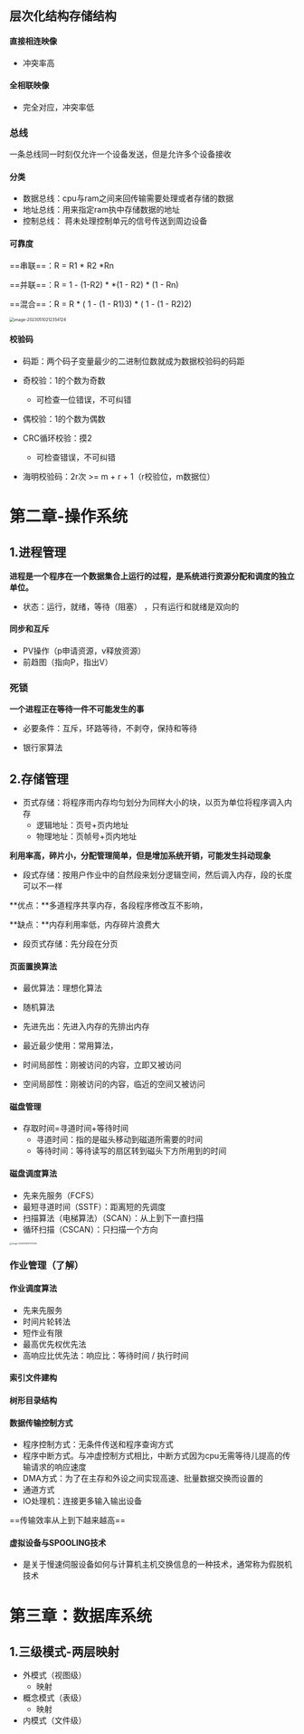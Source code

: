 ## 层次化结构存储结构

#### 直接相连映像

- 冲突率高

#### 全相联映像

- 完全对应，冲突率低









### 总线

一条总线同一时刻仅允许一个设备发送，但是允许多个设备接收

#### 分类

- 数据总线：cpu与ram之间来回传输需要处理或者存储的数据
- 地址总线：用来指定ram执中存储数据的地址
- 控制总线： 蒋未处理控制单元的信号传送到周边设备





#### 可靠度

==串联==：R = R1 * R2 *Rn

==并联==：R = 1 - (1-R2) * *(1 - R2) * (1 - Rn)

==混合==：R = R * ( 1 - (1 - R1)3) * ( 1 - (1 - R2)2) 

<img src="https://gitee.com/cheebo/chart-bed/raw/master/img/image-20230510212354124.png" alt="image-20230510212354124" style="zoom: 50%;" />







#### 校验码

- 码距：两个码子变量最少的二进制位数就成为数据校验码的码距



- 奇校验：1的个数为奇数
  - 可检查一位错误，不可纠错

- 偶校验：1的个数为偶数
- CRC循环校验：摸2
  - 可检查错误，不可纠错

- 海明校验码：2r次 >= m + r + 1（r校验位，m数据位）















# 第二章-操作系统

## 1.进程管理

**进程是一个程序在一个数据集合上运行的过程，是系统进行资源分配和调度的独立单位。**

- 状态：运行，就绪，等待（阻塞） ，只有运行和就绪是双向的

#### 同步和互斥

- PV操作（p申请资源，v释放资源）
- 前趋图（指向P，指出V）

### 死锁

**一个进程正在等待一件不可能发生的事**



- 必要条件：互斥，环路等待，不剥夺，保持和等待

- 银行家算法





## 2.存储管理

- 页式存储：将程序雨内存均匀划分为同样大小的块，以页为单位将程序调入内存
  - 逻辑地址：页号+页内地址
  - 物理地址：页帧号+页内地址

**利用率高，碎片小，分配管理简单，但是增加系统开销，可能发生抖动现象**



- 段式存储：按用户作业中的自然段来划分逻辑空间，然后调入内存，段的长度可以不一样

**优点：**多道程序共享内存，各段程序修改互不影响，

**缺点：**内存利用率低，内存碎片浪费大



- 段页式存储：先分段在分页



#### 页面置换算法

- 最优算法：理想化算法

- 随机算法
- 先进先出：先进入内存的先排出内存
- 最近最少使用：常用算法，
- 时间局部性：刚被访问的内容，立即又被访问
- 空间局部性：刚被访问的内容，临近的空间又被访问

#### 磁盘管理

- 存取时间=寻道时间+等待时间
  - 寻道时间：指的是磁头移动到磁道所需要的时间
  - 等待时间：等待读写的扇区转到磁头下方所用到的时间

#### 磁盘调度算法

- 先来先服务（FCFS）
- 最短寻道时间（SSTF）：距离短的先调度
- 扫描算法（电梯算法）（SCAN）：从上到下一直扫描
- 循环扫描（CSCAN）：只扫描一个方向

<img src="https://gitee.com/cheebo/chart-bed/raw/master/img/image-20230515211117206.png" alt="image-20230515211117206" style="zoom: 25%;" />





### 作业管理（了解）



#### 作业调度算法

- 先来先服务
- 时间片轮转法
- 短作业有限
- 最高优先权优先法
- 高响应比优先法：响应比：等待时间 / 执行时间

#### 索引文件建构

#### 树形目录结构

#### 数据传输控制方式

- 程序控制方式：无条件传送和程序查询方式
- 程序中断方式。与冲虚控制方式相比，中断方式因为cpu无需等待儿提高的传输请求的响应速度
- DMA方式：为了在主存和外设之间实现高速、批量数据交换而设置的
- 通道方式
- IO处理机：连接更多输入输出设备

==传输效率从上到下越来越高==







#### 虚拟设备与SPOOLING技术

- 是关于慢速伺服设备如何与计算机主机交换信息的一种技术，通常称为假脱机技术



# 第三章：数据库系统

## 1.三级模式-两层映射

- 外模式（视图级）
  - 映射
- 概念模式（表级）
  - 映射
- 内模式（文件级）
